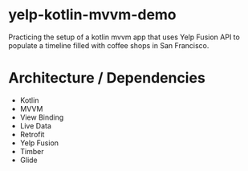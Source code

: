 # yelp-kotlin-mvvm-demo
Practicing the setup of a kotlin mvvm app that uses Yelp Fusion API to populate a timeline filled with coffee shops in San Francisco.

# Architecture / Dependencies
- Kotlin
- MVVM
- View Binding
- Live Data
- Retrofit
- Yelp Fusion
- Timber
- Glide
